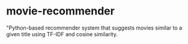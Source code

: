 # movie-recommender
"Python-based recommender system that suggests movies similar to a given title using TF-IDF and cosine similarity.
